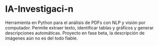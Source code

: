 # IA-Investigaci-n
Herramienta en Python para el análisis de PDFs con NLP y visión por computador. Permite extraer texto, identificar tablas y gráficos y generar descripciones automáticas. Proyecto en fase beta, la descripción de imágenes aún no es del todo fiable.
